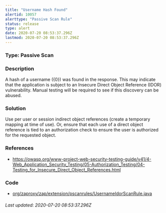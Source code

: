 ```yaml
---
title: "Username Hash Found"
alertid: 10057
alerttype: "Passive Scan Rule"
status: release
type: alert
date: 2020-07-20 08:53:37.296Z
lastmod: 2020-07-20 08:53:37.296Z
---
```

### Type: Passive Scan

### Description
A hash of a username ({0}) was found in the response. This may indicate that the application is subject to an Insecure Direct Object Reference (IDOR) vulnerability. Manual testing will be required to see if this discovery can be abused.

### Solution

Use per user or session indirect object references (create a temporary mapping at time of use). Or, ensure that each use of a direct object reference is tied to an authorization check to ensure the user is authorized for the requested object. 

### References

* https://owasp.org/www-project-web-security-testing-guide/v41/4-Web_Application_Security_Testing/05-Authorization_Testing/04-Testing_for_Insecure_Direct_Object_References.html

### Code

 * [org/zaproxy/zap/extension/pscanrules/UsernameIdorScanRule.java](https://github.com/zaproxy/zap-extensions/blob/master/addOns/pscanrules/src/main/java/org/zaproxy/zap/extension/pscanrules/UsernameIdorScanRule.java)

###### Last updated: 2020-07-20 08:53:37.296Z
